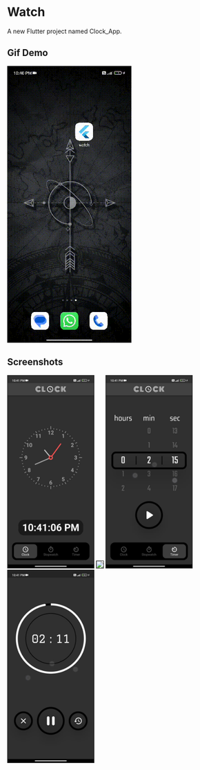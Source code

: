 # Watch
A new Flutter project named Clock_App.

## Gif Demo

![Clock App Demo](https://github.com/PavanWarMachine/Clock_App/blob/main/Clock_App%20Functionality.gif)


## Screenshots

<kbd> <img src="https://github.com/PavanWarMachine/Clock_App/blob/main/Clock.jpeg" width="200" border="1" /></kbd>
<kbd> <img src="(https://github.com/PavanWarMachine/Clock_App/blob/main/Stop%20Watch.jpeg)" width="200" border="1" /></kbd>
<kbd> <img src="https://github.com/PavanWarMachine/Clock_App/blob/main/Timer%20Selector.jpeg" width="200" border="1" /></kbd><kbd> <img src="https://github.com/PavanWarMachine/Clock_App/blob/main/Timer.jpeg" width="200" border="1" /></kbd>




